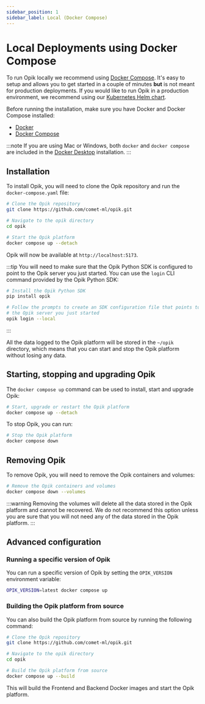 ```yaml
---
sidebar_position: 1
sidebar_label: Local (Docker Compose)
---
```


# Local Deployments using Docker Compose

To run Opik locally we recommend using [Docker Compose](https://docs.docker.com/compose/). It's easy to setup and allows you to get started in a couple of minutes **but** is not meant for production deployments. If you would like to run Opik in a production environment, we recommend using our [Kubernetes Helm chart](./kubernetes.md).

Before running the installation, make sure you have Docker and Docker Compose installed:

- [Docker](https://docs.docker.com/get-docker/)
- [Docker Compose](https://docs.docker.com/compose/install/)

:::note
If you are using Mac or Windows, both `docker` and `docker compose` are included in the [Docker Desktop](https://docs.docker.com/desktop/) installation.
:::

## Installation

To install Opik, you will need to clone the Opik repository and run the `docker-compose.yaml` file:

```bash
# Clone the Opik repository
git clone https://github.com/comet-ml/opik.git

# Navigate to the opik directory
cd opik

# Start the Opik platform
docker compose up --detach
```

Opik will now be available at `http://localhost:5173`.

:::tip
You will need to make sure that the Opik Python SDK is configured to point to the Opik server you just started. You can use the `login` CLI command provided by the Opik Python SDK:

```bash
# Install the Opik Python SDK
pip install opik

# Follow the prompts to create an SDK configuration file that points to
# the Opik server you just started
opik login --local
```
:::

All the data logged to the Opik platform will be stored in the `~/opik` directory, which means that you can start and stop the Opik platform without losing any data.

## Starting, stopping and upgrading Opik

The `docker compose up` command can be used to install, start and upgrade Opik:

```bash
# Start, upgrade or restart the Opik platform
docker compose up --detach
```

To stop Opik, you can run:

```bash
# Stop the Opik platform
docker compose down
```

## Removing Opik

To remove Opik, you will need to remove the Opik containers and volumes:

```bash
# Remove the Opik containers and volumes
docker compose down --volumes
```

:::warning
Removing the volumes will delete all the data stored in the Opik platform and cannot be recovered. We do not recommend this option unless you are sure that you will not need any of the data stored in the Opik platform.
:::

## Advanced configuration

### Running a specific version of Opik

You can run a specific version of Opik by setting the `OPIK_VERSION` environment variable:

```bash
OPIK_VERSION=latest docker compose up
```

### Building the Opik platform from source

You can also build the Opik platform from source by running the following command:

```bash
# Clone the Opik repository
git clone https://github.com/comet-ml/opik.git

# Navigate to the opik directory
cd opik

# Build the Opik platform from source
docker compose up --build
```

This will build the Frontend and Backend Docker images and start the Opik platform.
